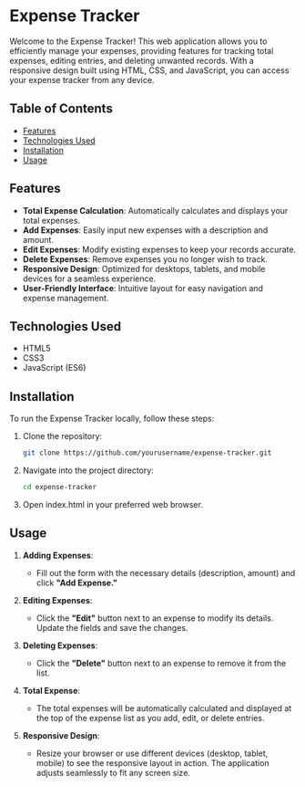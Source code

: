 # Expense Tracker

Welcome to the Expense Tracker! This web application allows you to efficiently manage your expenses, providing features for tracking total expenses, editing entries, and deleting unwanted records. With a responsive design built using HTML, CSS, and JavaScript, you can access your expense tracker from any device.

## Table of Contents

- [Features](#features)
- [Technologies Used](#technologies-used)
- [Installation](#installation)
- [Usage](#usage)

## Features

- **Total Expense Calculation**: Automatically calculates and displays your total expenses.
- **Add Expenses**: Easily input new expenses with a description and amount.
- **Edit Expenses**: Modify existing expenses to keep your records accurate.
- **Delete Expenses**: Remove expenses you no longer wish to track.
- **Responsive Design**: Optimized for desktops, tablets, and mobile devices for a seamless experience.
- **User-Friendly Interface**: Intuitive layout for easy navigation and expense management.

## Technologies Used

- HTML5
- CSS3
- JavaScript (ES6)

## Installation

To run the Expense Tracker locally, follow these steps:

1. Clone the repository:
   ```bash
   git clone https://github.com/yourusername/expense-tracker.git

2. Navigate into the project directory:
   ```bash
   cd expense-tracker
3. Open index.html in your preferred web browser.

## Usage

1. **Adding Expenses**:
   - Fill out the form with the necessary details (description, amount) and click **"Add Expense."**
   
2. **Editing Expenses**:
   - Click the **"Edit"** button next to an expense to modify its details. Update the fields and save the changes.

3. **Deleting Expenses**:
   - Click the **"Delete"** button next to an expense to remove it from the list.

4. **Total Expense**:
   - The total expenses will be automatically calculated and displayed at the top of the expense list as you add, edit, or delete entries.

5. **Responsive Design**:
   - Resize your browser or use different devices (desktop, tablet, mobile) to see the responsive layout in action. The application adjusts seamlessly to fit any screen size.


   
      
